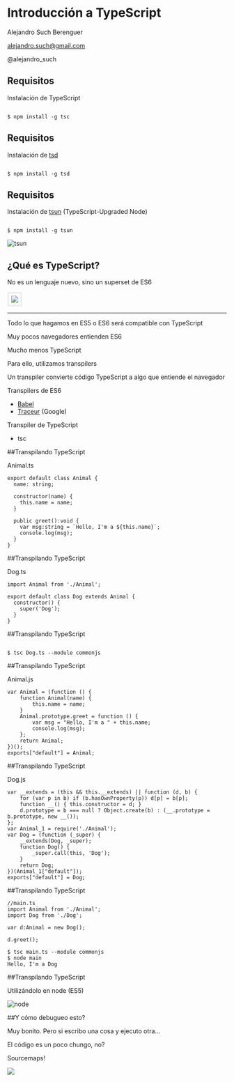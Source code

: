 # Introducción a TypeScript

<i class="fa fa-smile-o"></i> Alejandro Such Berenguer

<i class="fa fa-envelope-o"></i> alejandro.such@gmail.com

<i class="fa fa-twitter"></i> @alejandro_such



## Requisitos

Instalación de TypeScript

<code>
$ npm install -g tsc
</code>


## Requisitos

Instalación de [tsd](https://github.com/DefinitelyTyped/tsd)

<code>
$ npm install -g tsd
</code>


## Requisitos

Instalación de [tsun](https://github.com/HerringtonDarkholme/typescript-repl) (TypeScript-Upgraded Node)

<code>
$ npm install -g tsun
</code>

![tsun](./img/tsun.png)



## ¿Qué es TypeScript?

No es un lenguaje nuevo, sino un superset de ES6

<img src="./img/ts_diagram.png" style="max-width: 45% !important; border: 4px solid #eee !important; padding: 5px" />

---
Todo lo que hagamos en ES5 o ES6 será compatible con TypeScript




Muy pocos navegadores entienden ES6

Mucho menos TypeScript

Para ello, utilizamos transpilers


Un transpiler convierte código TypeScript a algo que entiende el navegador


Transpilers de ES6

 - [Babel](https://babeljs.io/)
 - [Traceur](https://github.com/google/traceur-compiler) (Google)


Transpiler de TypeScript

 - tsc



##Transpilando TypeScript

 Animal.ts

 ```
 export default class Animal {
   name: string;

   constructor(name) {
     this.name = name;
   }

   public greet():void {
     var msg:string = `Hello, I'm a ${this.name}`;
     console.log(msg);
   }
 }
 ```


##Transpilando TypeScript

 Dog.ts

 ```
 import Animal from './Animal';

 export default class Dog extends Animal {
   constructor() {
     super('Dog');
   }
 }
 ```


##Transpilando TypeScript

<code>
$ tsc Dog.ts --module commonjs
</code>


##Transpilando TypeScript

Animal.js

```
var Animal = (function () {
    function Animal(name) {
        this.name = name;
    }
    Animal.prototype.greet = function () {
        var msg = "Hello, I'm a " + this.name;
        console.log(msg);
    };
    return Animal;
})();
exports["default"] = Animal;

```


##Transpilando TypeScript

Dog.js

```
var __extends = (this && this.__extends) || function (d, b) {
    for (var p in b) if (b.hasOwnProperty(p)) d[p] = b[p];
    function __() { this.constructor = d; }
    d.prototype = b === null ? Object.create(b) : (__.prototype = b.prototype, new __());
};
var Animal_1 = require('./Animal');
var Dog = (function (_super) {
    __extends(Dog, _super);
    function Dog() {
        _super.call(this, 'Dog');
    }
    return Dog;
})(Animal_1["default"]);
exports["default"] = Dog;
```


##Transpilando TypeScript

```
//main.ts
import Animal from './Animal';
import Dog from './Dog';

var d:Animal = new Dog();

d.greet();
```


```
$ tsc main.ts --module commonjs
$ node main
Hello, I'm a Dog
```


##Transpilando TypeScript

Utilizándolo en node (ES5)

![node](./img/transpile_node.png)



##Y cómo debugueo esto?

Muy bonito. Pero si escribo una cosa y ejecuto otra...

El código es un poco chungo, no?


Sourcemaps!


<img src="./img/debug.png" style="max-width: 100% !important;" />
